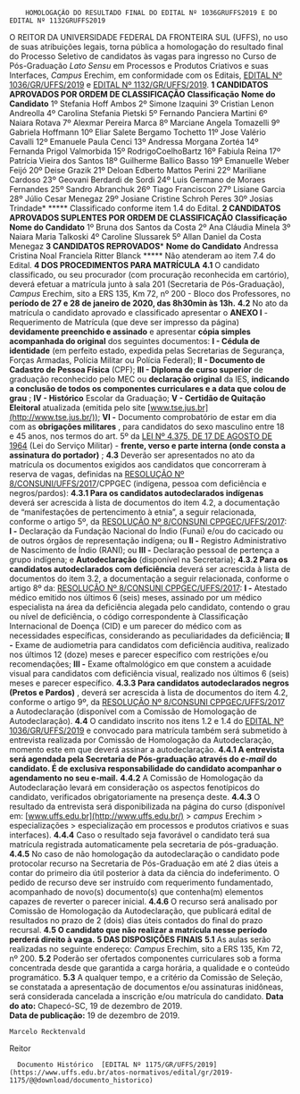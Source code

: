         HOMOLOGAÇÃO DO RESULTADO FINAL DO EDITAL Nº 1036GRUFFS2019 E DO EDITAL Nº 1132GRUFFS2019  

 O REITOR DA UNIVERSIDADE FEDERAL DA FRONTEIRA SUL (UFFS), no uso de suas atribuições legais, torna pública a homologação do resultado final do Processo Seletivo de candidatos às vagas para ingresso no Curso de Pós-Graduação *Lato Sensu*  em Processos e Produtos Criativos e suas Interfaces, *Campus*  Erechim, em conformidade com os Editais, [EDITAL Nº 1036/GR/UFFS/2019](https://www.uffs.edu.br/atos-normativos/edital/gr/2019-1036) e [EDITAL Nº 1132/GR/UFFS/2019](https://www.uffs.edu.br/atos-normativos/edital/gr/2019-1132).     **1 CANDIDATOS APROVADOS POR ORDEM DE CLASSIFICAÇÃO**      **Classificação**     **Nome do Candidato**      1º    Stefania Hoff Ambos     2º    Simone Izaquini     3º    Cristian Lenon Andreolla     4º    Carolina Stefania Pietski     5º    Fernando Panciera Martini     6º    Naiara Rotava     7º    Alexmar Pereira Marca     8º    Marciane Angela Tomazelli     9º    Gabriela Hoffmann     10º    Eliar Salete Bergamo Tochetto     11º    Jose Valério Cavalli     12º    Emanuele Paula Cenci     13º    Andressa Morgana Zortéa     14º    Fernanda Prigol Valmorbida     15º    RodrigoCoelhoBartz     16º    Fabiula Reina     17º    Patrícia Vieira dos Santos     18º    Guilherme Ballico Basso     19º    Emanuelle Weber Feijó     20º    Deise Grazik     21º    Deloan Edberto Mattos Perini     22º    Mariliane Cardoso     23º    Geovani Berdardi de Sordi     24º    Luis Germano de Moraes Fernandes     25º    Sandro Abranchuk     26º    Tiago Franciscon     27º    Lisiane Garcia     28º    Júlio Cesar Menegaz     29º    Josiane Cristine Schroh Peres     30º    Josias Trindade*     *****  Classificado conforme item 1.4 do Edital.     **2 CANDIDATOS APROVADOS SUPLENTES POR ORDEM DE CLASSIFICAÇÃO**      **Classificação**     **Nome do Candidato**      1º    Bruna dos Santos da Costa     2º    Ana Cláudia Minela     3º    Naiara Maria Talkoski     4º    Caroline Slussarek     5º    Allan Daniel da Costa Menegaz        **3 CANDIDATOS REPROVADOS***      **Nome do Candidato**      Andressa Cristina Noal     Franciela Ritter Blanck     *****  Não atenderam ao item 7.4 do Edital.     **4 DOS PROCEDIMENTOS PARA MATRÍCULA**   **4.1**  O candidato classificado, ou seu procurador (com procuração reconhecida em cartório), deverá efetuar a matrícula junto à sala 201 (Secretaria de Pós-Graduação), *Campus*  Erechim, sito a ERS 135, Km 72, nº 200 - Bloco dos Professores, no **período de 27 e 28 de janeiro de 2020, das 8h30min às 13h.**   **4.2**  No ato da matrícula o candidato aprovado e classificado apresentar o **ANEXO I**  - Requerimento de Matrícula (que deve ser impresso da página) **devidamente preenchido e assinado** e apresentar **cópia simples acompanhada do original** dos seguintes documentos:  **I - Cédula de identidade** (em perfeito estado, expedida pelas Secretarias de Segurança, Forças Armadas, Polícia Militar ou Polícia Federal);  **II - Documento de Cadastro de Pessoa Física** (CPF);  **III - Diploma de curso superior** de graduação reconhecido pelo MEC ou **declaração original**  da IES, **indicando a conclusão de todos os componentes curriculares e a data que colou de grau** ;  **IV - Histórico** Escolar da Graduação;  **V - Certidão de Quitação Eleitoral** atualizada (emitida pelo site [www.tse.jus.br](http://www.tse.jus.br/));  **VI -**  Documento comprobatório de estar em dia com as **obrigações militares** , para candidatos do sexo masculino entre 18 e 45 anos, nos termos do art. 5º da [LEI Nº 4.375, DE 17 DE AGOSTO DE 1964](http://www.planalto.gov.br/ccivil_03/LEIS/L4375.htm) (Lei do Serviço Militar) - **frente, verso e parte interna (onde consta a assinatura do portador)** ;  **4.3**  Deverão ser apresentados no ato da matrícula os documentos exigidos aos candidatos que concorreram à reserva de vagas, definidas na [RESOLUÇÃO Nº 8/CONSUNI/UFFS/2017](https://www.uffs.edu.br/atos-normativos/resolucao/consuni/2017-0008)/CPPGEC (indígena, pessoa com deficiência e negros/pardos):  **4.3.1 Para os candidatos autodeclarados indígenas**  deverá ser acrescida à lista de documentos do item 4.2, a documentação de “manifestações de pertencimento à etnia”, a seguir relacionada, conforme o artigo 5º, da [RESOLUÇÃO Nº 8/CONSUNI CPPGEC/UFFS/2017](https://www.uffs.edu.br/atos-normativos/resolucao/consunicppgec/2017-0008):  **I -**  Declaração da Fundação Nacional do Índio (Funai) e/ou do cacicado ou de outros órgãos de representação indígena; ou  **II -**  Registro Administrativo de Nascimento de Índio (RANI); ou  **III -**  Declaração pessoal de pertença a grupo indígena; e **Autodeclaração** (disponível na Secretaria);  **4.3.2 Para os candidatos autodeclarados com deficiência**  deverá ser acrescida à lista de documentos do item 3.2, a documentação a seguir relacionada, conforme o artigo 8º da: [RESOLUÇÃO Nº 8/CONSUNI CPPGEC/UFFS/2017](https://www.uffs.edu.br/atos-normativos/resolucao/consunicppgec/2017-0008):  **I -**  Atestado médico emitido nos últimos 6 (seis) meses, assinado por um médico especialista na área da deficiência alegada pelo candidato, contendo o grau ou nível de deficiência, o código correspondente à Classificação Internacional de Doença (CID) e um parecer do médico com as necessidades específicas, considerando as peculiaridades da deficiência;  **II -**  Exame de audiometria para candidatos com deficiência auditiva, realizado nos últimos 12 (doze) meses e parecer específico com restrições e/ou recomendações;  **III -**  Exame oftalmológico em que constem a acuidade visual para candidatos com deficiência visual, realizado nos últimos 6 (seis) meses e parecer específico.  **4.3.3 Para candidatos autodeclarados negros (Pretos e Pardos)** , deverá ser acrescida à lista de documentos do item 4.2, conforme o artigo 9º, da [RESOLUÇÃO Nº 8/CONSUNI CPPGEC/UFFS/2017](https://www.uffs.edu.br/atos-normativos/resolucao/consunicppgec/2017-0008) a Autodeclaração (disponível com a Comissão de Homologação de Autodeclaração).  **4.4**  O candidato inscrito nos itens 1.2 e 1.4 do [EDITAL Nº 1036/GR/UFFS/2019](https://www.uffs.edu.br/atos-normativos/edital/gr/2019-1036) e convocado para matrícula também será submetido à entrevista realizada por Comissão de Homologação da Autodeclaração, momento este em que deverá assinar a autodeclaração.  **4.4.1 A entrevista será agendada pela Secretaria de Pós-graduação através do *e-mail*  do candidato. É de exclusiva responsabilidade do candidato acompanhar o agendamento no seu e-mail.**   **4.4.2**  A Comissão de Homologação da Autodeclaração levará em consideração os aspectos fenotípicos do candidato, verificados obrigatoriamente na presença deste.  **4.4.3**  O resultado da entrevista será disponibilizada na página do curso (disponível em: [www.uffs.edu.br](http://www.uffs.edu.br/) > *campus*  Erechim > especializações > especialização em processos e produtos criativos e suas interfaces).  **4.4.4**  Caso o resultado seja favorável o candidato terá sua matrícula registrada automaticamente pela secretaria de pós-graduação.  **4.4.5**  No caso de não homologação da autodeclaração o candidato pode protocolar recurso na Secretaria de Pós-Graduação em até 2 dias úteis a contar do primeiro dia útil posterior à data da ciência do indeferimento. O pedido de recurso deve ser instruído com requerimento fundamentado, acompanhado de novo(s) documento(s) que contenha(m) elementos capazes de reverter o parecer inicial.  **4.4.6**  O recurso será analisado por Comissão de Homologação da Autodeclaração, que publicará edital de resultados no prazo de 2 (dois) dias úteis contados do final do prazo recursal.  **4.5 O candidato que não realizar a matrícula nesse período perderá direito à vaga.**      **5 DAS DISPOSIÇÕES FINAIS**   **5.1**  As aulas serão realizadas no seguinte endereço: *Campus*  Erechim, sito a ERS 135, Km 72, nº 200.  **5.2**  Poderão ser ofertados componentes curriculares sob a forma concentrada desde que garantida a carga horária, a qualidade e o conteúdo programático.  **5.3**  A qualquer tempo, e a critério da Comissão de Seleção, se constatada a apresentação de documentos e/ou assinaturas inidôneas, será considerada cancelada a inscrição e/ou matrícula do candidato.      **Data do ato:** Chapecó-SC, 19 de dezembro de 2019.   
 **Data de publicação:**  19 de dezembro de 2019. 

    Marcelo Recktenvald   
 Reitor 

      Documento Histórico  [EDITAL Nº 1175/GR/UFFS/2019](https://www.uffs.edu.br/atos-normativos/edital/gr/2019-1175/@@download/documento_historico)     
      